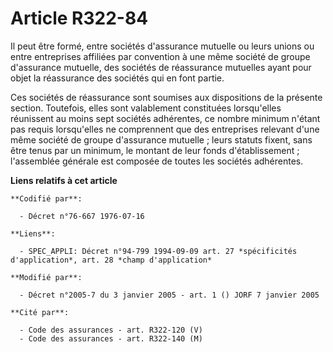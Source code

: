 # Article R322-84

Il peut être formé, entre sociétés d'assurance mutuelle ou leurs unions ou entre entreprises affiliées par convention à une
même société de groupe d'assurance mutuelle, des sociétés de réassurance mutuelles ayant pour objet la réassurance des
sociétés qui en font partie.

Ces sociétés de réassurance sont soumises aux dispositions de la présente section. Toutefois, elles sont valablement
constituées lorsqu'elles réunissent au moins sept sociétés adhérentes, ce nombre minimum n'étant pas requis lorsqu'elles ne
comprennent que des entreprises relevant d'une même société de groupe d'assurance mutuelle ; leurs statuts fixent, sans être
tenus par un minimum, le montant de leur fonds d'établissement ; l'assemblée générale est composée de toutes les sociétés
adhérentes.

**Liens relatifs à cet article**

	**Codifié par**:

	  - Décret n°76-667 1976-07-16

	**Liens**:

	  - SPEC_APPLI: Décret n°94-799 1994-09-09 art. 27 *spécificités d'application*, art. 28 *champ d'application*

	**Modifié par**:

	  - Décret n°2005-7 du 3 janvier 2005 - art. 1 () JORF 7 janvier 2005

	**Cité par**:

	  - Code des assurances - art. R322-120 (V)
	  - Code des assurances - art. R322-140 (M)
